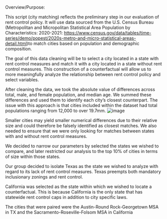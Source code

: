 Overview/Purpose:

This script (city matching) reflects the preliminary step in our evaluation of rent control policy. It will use data sourced from the U.S. Census Bureau (Metropolitan and Micropolitan Statistical Area Population by Characteristics: 2020-2021: https://www.census.gov/data/tables/time-series/demo/popest/2020s-metro-and-micro-statistical-areas-detail.html)to match cities based on population and demographic composition.

The goal of this data cleaning will be to select a city located in a state with rent control measures and match it with a city located in a state without rent control measures. This construction of a counterfactual will allow us to more meaningfully analyze the relationship between rent control policy and select variables.

After cleaning the data, we took the absolute value of differences across total, male, and female population, and median age. We summed these differences and used them to identify each city’s closest counterpart. The issue with this approach is that cities included within the dataset had total populations ranging from 12,000 to over 19.7mm. 
![image](https://user-images.githubusercontent.com/119253324/215937175-416630b8-4705-412b-b7c6-6f6f63bfbd8e.png)


Smaller cities may yield smaller numerical differences due to their relative size and could therefore be falsely identified as closest matches. We also needed to ensure that we were only looking for matches between states with and without rent control measures.

We decided to narrow our parameters by selected the states we wished to compare, and later restricted our analysis to the top 10% of cities in terms of size within those states.

Our group decided to isolate Texas as the state we wished to analyze with regard to its lack of rent control measures. Texas preempts both mandatory inclusionary zonings and rent control.

California was selected as the state within which we wished to locate a counterfactual. This is because California is the only state that has statewide rent control caps in addition to city specific laws.

The cities that were paired were the Austin-Round Rock-Georgetown MSA in TX and the Sacramento-Roseville-Folsom MSA in California

